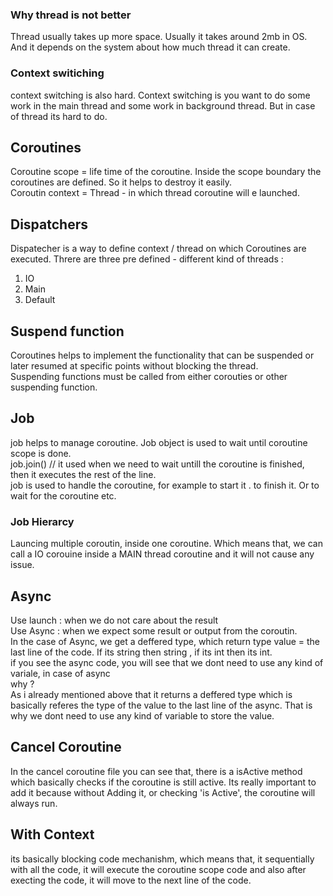 ### Why thread is not better 

Thread usually takes up more space. Usually it takes around 2mb in OS. And it depends on the system about how much thread it can create. <br />

### Context switiching
context switching is also hard. Context switching is you want to  do some work in the main thread and some work in background thread. But in case of thread its hard to do. 

## Coroutines 
Coroutine scope = life time of the coroutine. Inside the scope boundary the coroutines are defined. So it helps to destroy it easily.<br />
Coroutin context = Thread  - in which thread coroutine will e launched. <br />

## Dispatchers 
Dispatecher is a way to define context / thread on which Coroutines are executed.  Threre are three pre defined - different kind of threads : <br />
1. IO
2. Main
3. Default

## Suspend function
Coroutines helps to implement the functionality that can be suspended or later resumed at specific points without blocking the thread. <br />
Suspending functions must be called from either corouties or other suspending function. <br />


## Job 
job helps to manage coroutine. Job object is used to wait until coroutine scope is done.  <br />
job.join() // it used when we need to wait untill the coroutine is finished, then it executes the rest of the line. <br />
job is used to handle the coroutine, for example to start it . to finish it. Or to wait for the coroutine etc. <br />

### Job Hierarcy
Launcing multiple coroutin, inside one coroutine. Which means that, we can call a IO corouine inside a MAIN thread coroutine and it will not cause any issue.  


## Async
Use launch : when we do not care about the result <br />
Use Async  : when we expect some result or output from the coroutin.  <br />
In the case  of Async, we get a deffered type, which return type value = the last line of the code. If its string then string , if its int then its int.  <br />
if you see the async code, you will see that we dont need to use any kind of variale, in case of async  <br />
why ? <br />
As i already mentioned above that it returns  a  deffered type which is basically referes the type of the value to the last line of the async. That is why we dont need to use any kind of variable to store the value.

## Cancel Coroutine
In the cancel coroutine file you can see that, there is a isActive method which basically checks if the coroutine is still active. Its really important to add it because without Adding it, or checking 'is Active', the coroutine will always run. 


## With Context 
its basically blocking code mechanishm, which means that, it sequentially with all the code, it will execute the coroutine scope code and also after execting the code, it will move to the next line of the code.











